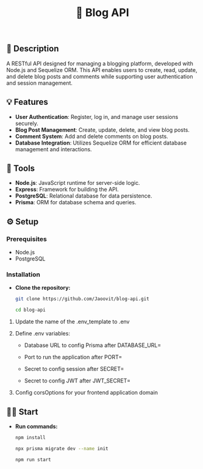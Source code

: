 <p>&nbsp;</p>
<h1 align="center">📝 Blog API</h1>
<p>&nbsp;</p>

## 📖 Description

A RESTful API designed for managing a blogging platform, developed with Node.js and Sequelize ORM. This API enables users to create, read, update, and delete blog posts and comments while supporting user authentication and session management.

## 💡 Features

- **User Authentication**: Register, log in, and manage user sessions securely.
- **Blog Post Management**: Create, update, delete, and view blog posts.
- **Comment System**: Add and delete comments on blog posts.
- **Database Integration**: Utilizes Sequelize ORM for efficient database management and interactions.

## 🔨 Tools

- **Node.js**: JavaScript runtime for server-side logic.
- **Express**: Framework for building the API.
- **PostgreSQL**: Relational database for data persistence.
- **Prisma**: ORM for database schema and queries.

## ⚙️ Setup

### Prerequisites

- Node.js
- PostgreSQL

### Installation

- **Clone the repository:**

   ```bash
   git clone https://github.com/Jaoovit/blog-api.git

   cd blog-api
1. Update the name of the .env_template to .env

2. Define .env variables:

    - Database URL to config Prisma after DATABASE_URL=

    - Port to run the application after PORT=

    - Secret to config session after SECRET=

    - Secret to config JWT after JWT_SECRET=

3. Config corsOptions for your frontend application domain

## 🏃‍➡️ Start

- **Run commands:**

    ```bash
    npm install

    npx prisma migrate dev --name init

    npm run start